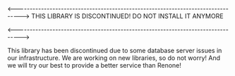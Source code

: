 <-------------------------------------------------------------------------------->
                    THIS LIBRARY IS DISCONTINUED! DO NOT INSTALL IT
                        ANYMORE
                        
<-------------------------------------------------------------------------------->


This library has been discontinued due to some database server issues in our
infrastructure. We are working on new libraries, so do not worry! And we will
try our best to provide a better service than Renone!